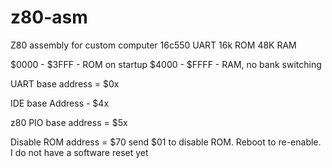 # z80-asm
Z80 assembly for custom computer
16c550 UART
16k ROM
48K RAM

$0000 - $3FFF - ROM on startup
$4000 - $FFFF - RAM, no bank switching

UART base address = $0x

IDE base Address - $4x

z80 PIO base address = $5x

Disable ROM address = $70
send $01 to disable ROM. Reboot to re-enable. I do not have a software reset yet

